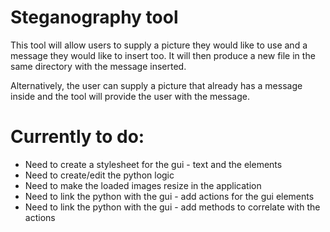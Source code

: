 # Steganography tool

This tool will allow users to supply a picture they would like to use and a message they would like to insert too. It will then produce a new file in the same directory with the message inserted.

Alternatively, the user can supply a picture that already has a message inside and the tool will provide the user with the message.


# Currently to do:
- Need to create a stylesheet for the gui - text and the elements
- Need to create/edit the python logic
- Need to make the loaded images resize in the application
- Need to link the python with the gui - add actions for the gui elements
- Need to link the python with the gui - add methods to correlate with the actions
